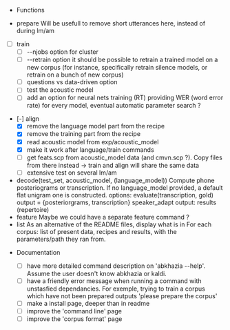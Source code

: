 <!-- -*-org-*- this comment force org-mode in emacs -->

* Functions

 - prepare
   Will be usefull to remove short utterances here, instead of
   during lm/am
 - [ ] train
   - [ ] --njobs option for cluster
   - [ ] --retrain option
     it should be possible to retrain a trained model on a new corpus
     (for instance, specifically retrain silence models, or retrain on a
     bunch of new corpus)
   - [ ] questions vs data-driven option
   - [ ] test the acoustic model
   - [ ] add an option for neural nets training (RT)
     providing WER (word error rate) for every model, eventual
     automatic parameter search ?
 - [-] align
   - [X] remove the language model part from the recipe
   - [X] remove the training part from the recipe
   - [X] read acoustic model from exp/acoustic_model
   - [X] make it work after language/train commands
   - [ ] get feats.scp from acoustic_model data (and cmvn.scp ?). Copy
     files from there instead -> train and align will share the same
     data
   - [ ] extensive test on several lm/am
 - decode(test_set, acoustic_model, (language_model))
   Compute phone posteriograms or transcription. If no language_model
   provided, a default flat unigram one is constructed.  options:
   evaluate(transcription, gold) output = {posteriorgrams,
   transcription} speaker_adapt output: results (repertoire)
 - feature
   Maybe we could have a separate feature command ?
 - list
   As an alternative of the README files, display what is in
   <data-directory> For each corpus: list of present data, recipes and
   results, with the parameters/path they ran from.

* Documentation

  - [ ] have more detailed command description on 'abkhazia <command>
    --help'. Assume the user doesn't know abkhazia or kaldi.
  - [ ] have a friendly error message when running a command with
    unstasfied dependancies. For exemple, trying to train a corpus
    which have not been prepared outputs 'please prepare the corpus'
  - [ ] make a install page, deeper than in readme
  - [ ] improve the 'command line' page
  - [ ] improve the 'corpus format' page
